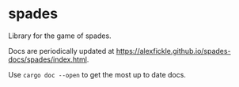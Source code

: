 # spades

Library for the game of spades.

Docs are periodically updated at https://alexfickle.github.io/spades-docs/spades/index.html.

Use `cargo doc --open` to get the most up to date docs.
